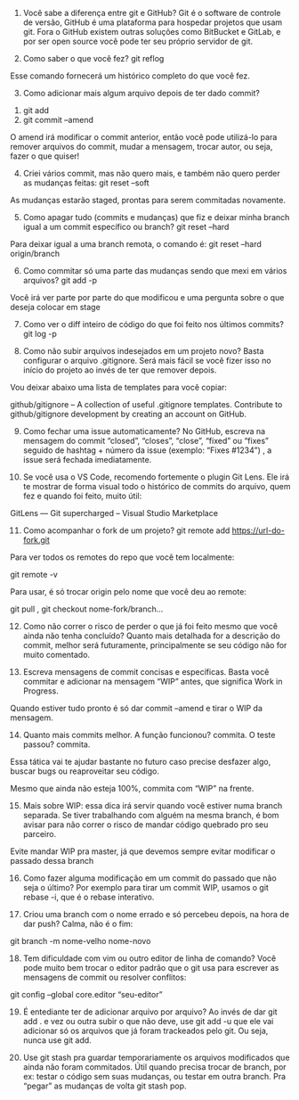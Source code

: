 1. Você sabe a diferença entre git e GitHub?
Git é o software de controle de versão, GitHub é uma plataforma para hospedar projetos que usam git. Fora o GitHub existem outras soluções como BitBucket e GitLab, e por ser open source você pode ter seu próprio servidor de git.

2. Como saber o que você fez?
git reflog

Esse comando fornecerá um histórico completo do que você fez.

3. Como adicionar mais algum arquivo depois de ter dado commit?
1) git add
2) git commit –amend

O amend irá modificar o commit anterior, então você pode utilizá-lo para remover arquivos do commit, mudar a mensagem, trocar autor, ou seja, fazer o que quiser!

4. Criei vários commit, mas não quero mais, e também não quero perder as mudanças feitas:
git reset –soft

As mudanças estarão staged, prontas para serem commitadas novamente.


5. Como apagar tudo (commits e mudanças) que fiz e deixar minha branch igual a um commit específico ou branch?
git reset –hard

Para deixar igual a uma branch remota, o comando é: git reset –hard origin/branch

6. Como commitar só uma parte das mudanças sendo que mexi em vários arquivos?
git add -p

Você irá ver parte por parte do que modificou e uma pergunta sobre o que deseja colocar em stage

7. Como ver o diff inteiro de código do que foi feito nos últimos commits?
git log -p

8. Como não subir arquivos indesejados em um projeto novo?
Basta configurar o arquivo .gitignore. Será mais fácil se você fizer isso no início do projeto ao invés de ter que remover depois.

Vou deixar abaixo uma lista de templates para você copiar:

github/gitignore – A collection of useful .gitignore templates. Contribute to github/gitignore development by creating an account on GitHub.

9. Como fechar uma issue automaticamente?
No GitHub, escreva na mensagem do commit “closed”, “closes”, “close”, “fixed” ou “fixes” seguido de hashtag + número da issue (exemplo: “Fixes #1234”) , a issue será fechada imediatamente.

10. Se você usa o VS Code, recomendo fortemente o plugin Git Lens.
Ele irá te mostrar de forma visual todo o histórico de commits do arquivo, quem fez e quando foi feito, muito útil:

GitLens — Git supercharged – Visual Studio Marketplace

11. Como acompanhar o fork de um projeto?
git remote add <https://url-do-fork.git>

Para ver todos os remotes do repo que você tem localmente:

git remote -v

Para usar, é só trocar origin pelo nome que você deu ao remote:

git pull , git checkout nome-fork/branch…

12. Como não correr o risco de perder o que já foi feito mesmo que você ainda não tenha concluído?
Quanto mais detalhada for a descrição do commit, melhor será futuramente, principalmente se seu código não for muito comentado.

13. Escreva mensagens de commit concisas e específicas.
Basta você commitar e adicionar na mensagem “WIP” antes, que significa Work in Progress.

Quando estiver tudo pronto é só dar commit –amend e tirar o WIP da mensagem.

14. Quanto mais commits melhor.
A função funcionou? commita. O teste passou? commita.

Essa tática vai te ajudar bastante no futuro caso precise desfazer algo, buscar bugs ou reaproveitar seu código.

Mesmo que ainda não esteja 100%, commita com “WIP” na frente.

15. Mais sobre WIP: essa dica irá servir quando você estiver numa branch separada.
Se tiver trabalhando com alguém na mesma branch, é bom avisar para não correr o risco de mandar código quebrado pro seu parceiro.

Evite mandar WIP pra master, já que devemos sempre evitar modificar o passado dessa branch

16. Como fazer alguma modificação em um commit do passado que não seja o último?
Por exemplo para tirar um commit WIP, usamos o git rebase -i, que é o rebase interativo.

17. Criou uma branch com o nome errado e só percebeu depois, na hora de dar push?
Calma, não é o fim:

git branch -m nome-velho nome-novo

18. Tem dificuldade com vim ou outro editor de linha de comando?
Você pode muito bem trocar o editor padrão que o git usa para escrever as mensagens de commit ou resolver conflitos:

git config –global core.editor “seu-editor”

19. É entediante ter de adicionar arquivo por arquivo?
Ao invés de dar git add . e vez ou outra subir o que não deve, use git add -u que ele vai adicionar só os arquivos que já foram trackeados pelo git. Ou seja, nunca use git add.

20. Use git stash pra guardar temporariamente os arquivos modificados que ainda não foram commitados.
Útil quando precisa trocar de branch, por ex: testar o código sem suas mudanças, ou testar em outra branch. Pra “pegar” as mudanças de volta git stash pop.